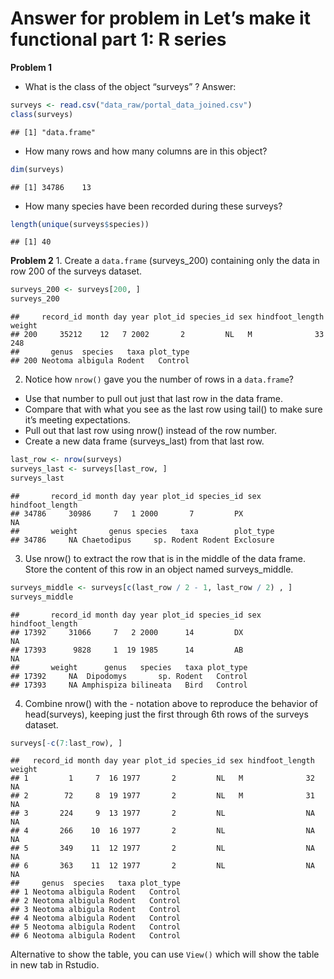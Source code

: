 Answer for problem in Let’s make it functional part 1: R series
================

**Problem 1**

  - What is the class of the object “surveys” ? Answer:

<!-- end list -->

``` r
surveys <- read.csv("data_raw/portal_data_joined.csv")
class(surveys)
```

    ## [1] "data.frame"

  - How many rows and how many columns are in this object?

<!-- end list -->

``` r
dim(surveys)
```

    ## [1] 34786    13

  - How many species have been recorded during these surveys?

<!-- end list -->

``` r
length(unique(surveys$species))
```

    ## [1] 40

**Problem 2** 1. Create a `data.frame` (surveys\_200) containing only
the data in row 200 of the surveys dataset.

``` r
surveys_200 <- surveys[200, ]
surveys_200
```

    ##     record_id month day year plot_id species_id sex hindfoot_length weight
    ## 200     35212    12   7 2002       2         NL   M              33    248
    ##       genus  species   taxa plot_type
    ## 200 Neotoma albigula Rodent   Control

2.  Notice how `nrow()` gave you the number of rows in a `data.frame`?

<!-- end list -->

  - Use that number to pull out just that last row in the data frame.
  - Compare that with what you see as the last row using tail() to make
    sure it’s meeting expectations.
  - Pull out that last row using nrow() instead of the row number.
  - Create a new data frame (surveys\_last) from that last row.

<!-- end list -->

``` r
last_row <- nrow(surveys)
surveys_last <- surveys[last_row, ]
surveys_last
```

    ##       record_id month day year plot_id species_id sex hindfoot_length
    ## 34786     30986     7   1 2000       7         PX                  NA
    ##       weight       genus species   taxa        plot_type
    ## 34786     NA Chaetodipus     sp. Rodent Rodent Exclosure

3.  Use nrow() to extract the row that is in the middle of the data
    frame. Store the content of this row in an object named
    surveys\_middle.

<!-- end list -->

``` r
surveys_middle <- surveys[c(last_row / 2 - 1, last_row / 2) , ]
surveys_middle
```

    ##       record_id month day year plot_id species_id sex hindfoot_length
    ## 17392     31066     7   2 2000      14         DX                  NA
    ## 17393      9828     1  19 1985      14         AB                  NA
    ##       weight      genus   species   taxa plot_type
    ## 17392     NA  Dipodomys       sp. Rodent   Control
    ## 17393     NA Amphispiza bilineata   Bird   Control

4.  Combine nrow() with the - notation above to reproduce the behavior
    of head(surveys), keeping just the first through 6th rows of the
    surveys
    dataset.

<!-- end list -->

``` r
surveys[-c(7:last_row), ]
```

    ##   record_id month day year plot_id species_id sex hindfoot_length weight
    ## 1         1     7  16 1977       2         NL   M              32     NA
    ## 2        72     8  19 1977       2         NL   M              31     NA
    ## 3       224     9  13 1977       2         NL                  NA     NA
    ## 4       266    10  16 1977       2         NL                  NA     NA
    ## 5       349    11  12 1977       2         NL                  NA     NA
    ## 6       363    11  12 1977       2         NL                  NA     NA
    ##     genus  species   taxa plot_type
    ## 1 Neotoma albigula Rodent   Control
    ## 2 Neotoma albigula Rodent   Control
    ## 3 Neotoma albigula Rodent   Control
    ## 4 Neotoma albigula Rodent   Control
    ## 5 Neotoma albigula Rodent   Control
    ## 6 Neotoma albigula Rodent   Control

Alternative to show the table, you can use `View()` which will show the
table in new tab in Rstudio.
